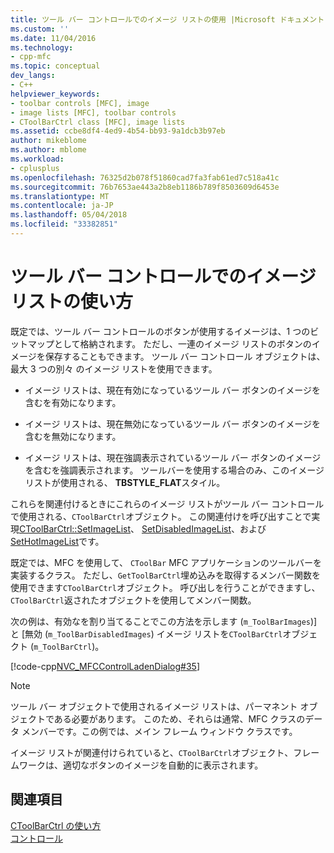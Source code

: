 ```yaml
---
title: ツール バー コントロールでのイメージ リストの使用 |Microsoft ドキュメント
ms.custom: ''
ms.date: 11/04/2016
ms.technology:
- cpp-mfc
ms.topic: conceptual
dev_langs:
- C++
helpviewer_keywords:
- toolbar controls [MFC], image
- image lists [MFC], toolbar controls
- CToolBarCtrl class [MFC], image lists
ms.assetid: ccbe8df4-4ed9-4b54-bb93-9a1dcb3b97eb
author: mikeblome
ms.author: mblome
ms.workload:
- cplusplus
ms.openlocfilehash: 76325d2b078f51860cad7fa3fab61ed7c518a41c
ms.sourcegitcommit: 76b7653ae443a2b8eb1186b789f8503609d6453e
ms.translationtype: MT
ms.contentlocale: ja-JP
ms.lasthandoff: 05/04/2018
ms.locfileid: "33382851"
---
```

# <a name="using-image-lists-in-a-toolbar-control"></a>ツール バー コントロールでのイメージ リストの使い方
既定では、ツール バー コントロールのボタンが使用するイメージは、1 つのビットマップとして格納されます。 ただし、一連のイメージ リストのボタンのイメージを保存することもできます。 ツール バー コントロール オブジェクトは、最大 3 つの別々 のイメージ リストを使用できます。  
  
-   イメージ リストは、現在有効になっているツール バー ボタンのイメージを含むを有効になります。  
  
-   イメージ リストは、現在無効になっているツール バー ボタンのイメージを含むを無効になります。  
  
-   イメージ リストは、現在強調表示されているツール バー ボタンのイメージを含むを強調表示されます。 ツールバーを使用する場合のみ、このイメージ リストが使用される、 **TBSTYLE_FLAT**スタイル。  
  
 これらを関連付けるときにこれらのイメージ リストがツール バー コントロールで使用される、`CToolBarCtrl`オブジェクト。 この関連付けを呼び出すことで実現[CToolBarCtrl::SetImageList](../mfc/reference/ctoolbarctrl-class.md#setimagelist)、 [SetDisabledImageList](../mfc/reference/ctoolbarctrl-class.md#setdisabledimagelist)、および[SetHotImageList](../mfc/reference/ctoolbarctrl-class.md#sethotimagelist)です。  
  
 既定では、MFC を使用して、 `CToolBar` MFC アプリケーションのツールバーを実装するクラス。 ただし、`GetToolBarCtrl`埋め込みを取得するメンバー関数を使用できます`CToolBarCtrl`オブジェクト。 呼び出しを行うことができますし、`CToolBarCtrl`返されたオブジェクトを使用してメンバー関数。  
  
 次の例は、有効なを割り当てることでこの方法を示します (`m_ToolBarImages`)] と [無効 (`m_ToolBarDisabledImages`) イメージ リストを`CToolBarCtrl`オブジェクト (`m_ToolBarCtrl`)。  
  
 [!code-cpp[NVC_MFCControlLadenDialog#35](../mfc/codesnippet/cpp/using-image-lists-in-a-toolbar-control_1.cpp)]  
  
> [!NOTE]
>  ツール バー オブジェクトで使用されるイメージ リストは、パーマネント オブジェクトである必要があります。 このため、それらは通常、MFC クラスのデータ メンバーです。この例では、メイン フレーム ウィンドウ クラスです。  
  
 イメージ リストが関連付けられていると、`CToolBarCtrl`オブジェクト、フレームワークは、適切なボタンのイメージを自動的に表示されます。  
  
## <a name="see-also"></a>関連項目  
 [CToolBarCtrl の使い方](../mfc/using-ctoolbarctrl.md)   
 [コントロール](../mfc/controls-mfc.md)

